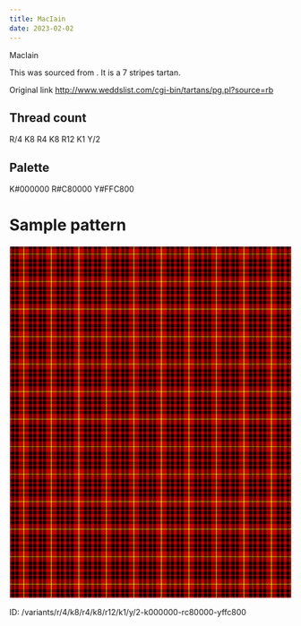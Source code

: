 ```yaml
---
title: MacIain
date: 2023-02-02
---
```

MacIain

This was sourced from <no value>.  It is a 7 stripes tartan.

Original link http://www.weddslist.com/cgi-bin/tartans/pg.pl?source=rb

## Thread count
R/4 K8 R4 K8 R12 K1 Y/2

## Palette
K#000000 R#C80000 Y#FFC800

# Sample pattern

![Tartan detail](tartan.png "R/4 K8 R4 K8 R12 K1 Y/2 tartan")

ID: /variants/r/4/k8/r4/k8/r12/k1/y/2-k000000-rc80000-yffc800
